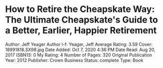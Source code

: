 # How to Retire the Cheapskate Way: The Ultimate Cheapskate's Guide to a Better, Earlier, Happier Retirement

Author: Jeff Yeager
Author l-f: Yeager, Jeff
Average Rating: 3.59
Cover: 18991818._SX98_.jpg
Date Added: Oct 7, 2020 4:36 PM
Date Read: Aug 20, 2017
ISBN13: 0
My Rating: 4
Number of Pages: 320
Original Publication Year: 2012
Publisher: Crown Business
Status: complete
Type: Book